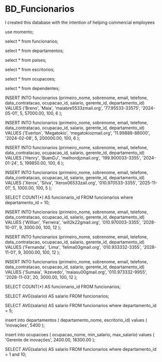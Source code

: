# BD_Funcionarios
I created this database with the intention of helping commercial employees

use momento;

select * from funcionarios;

select * from departamentos;

select * from paises;

select * from escritorios;

select * from ocupacoes;

select * from dependentes;

INSERT INTO funcionarios (primeiro_nome, sobrenome, email, telefone, data_contratacao, ocupacao_id, salario, gerente_id, departamento_id) VALUES ('Breno', 'Maia', 'maiabre5533zmail.org', '77.95533-33575', '2024-05-01', 5, 57000.00, 100, 6 );

INSERT INTO funcionarios (primeiro_nome, sobrenome, email, telefone, data_contratacao, ocupacao_id, salario, gerente_id, departamento_id) VALUES ('Everton', 'Megatokio', 'megatokiozmail.org', '11.99888-88000', '2024-02-08', 5, 200000.00, 100, 6 );

INSERT INTO funcionarios (primeiro_nome, sobrenome, email, telefone, data_contratacao, ocupacao_id, salario, gerente_id, departamento_id) VALUES ('Henry', 'BuenDJ', 'melhordjzmail.org', '199.900033-3355', '2024-01-24', 5, 199850.00, 100, 6 );

INSERT INTO funcionarios (primeiro_nome, sobrenome, email, telefone, data_contratacao, ocupacao_id, salario, gerente_id, departamento_id) VALUES ('Xerox', 'Silva', 'Xerox06533zail.org', '010.970533-3355', '2025-11-01', 5, 1000.00, 100, 5 );

SELECT COUNT(*) AS funcionario_id FROM funcionarios where departamento_id = 10;

INSERT INTO funcionarios (primeiro_nome, sobrenome, email, telefone, data_contratacao, ocupacao_id, salario, gerente_id, departamento_id) VALUES ('Willian', 'Ferreira', 'will2k22gmail.org', '010.970003-3355', '2028-10-01', 9, 3000.00, 100, 12 );

INSERT INTO funcionarios (primeiro_nome, sobrenome, email, telefone, data_contratacao, ocupacao_id, salario, gerente_id, departamento_id) VALUES ('Fernanda', 'Lima', 'felima03gmail.org', '010.933332-3355', '2028-11-01', 9, 3000.00, 100, 12 );

INSERT INTO funcionarios (primeiro_nome, sobrenome, email, telefone, data_contratacao, ocupacao_id, salario, gerente_id, departamento_id) VALUES ('Sumaia', 'Azevedo', 'maiasu00gmail.org', '010.973332-9955', '2028-11-03', 20, 3000.00, 100, 12 );

SELECT COUNT(*) AS funcionario_id FROM funcionarios;

SELECT AVG(salario) AS salario FROM funcionarios;

SELECT AVG(salario) AS salario FROM funcionarios where departamento_id = 5;

insert into departamentos ( departamento_nome, escritorio_id) values ( 'inovações', 5400 );

insert into ocupacoes ( ocupacao_nome, min_salario, max_salario) values ( 'Gerente de inovações', 2400.00, 18300.00 );

SELECT AVG(salario) AS salario FROM funcionarios where departamento_id = 1 and 10;
